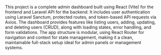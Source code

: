 This project is a complete admin dashboard built using React (Vite) for the frontend and Laravel API for the backend. It includes user authentication using Laravel Sanctum, protected routes, and token-based API requests via Axios. The dashboard provides features like listing users, adding, updating, and deleting users (CRUD), along with loading states, error handling, and form validations. The app structure is modular, using React Router for navigation and context for state management, making it a clean, maintainable full-stack setup ideal for admin panels or management systems.
